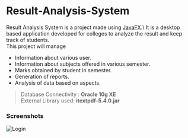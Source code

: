 # Result-Analysis-System
Result Analysis System is a project made using [JavaFX](https://en.wikipedia.org/wiki/JavaFX#:~:text=JavaFX%20is%20a%20software%20platform,included%20for%20the%20foreseeable%20future.).\
It is a desktop based application developed for colleges to analyze the result and keep track of students.\
This project will manage

- Information about various user.
- Information about subjects offered in various semester.
- Marks obtained by student in semester.
- Generation of reports.
- Analysis of data based on aspects.

> Database Connectivity : **Oracle 10g XE**\
> External Library used: **itextpdf-5.4.0.jar**

### Screenshots
![Login](https://github.com/jeet-takodara/Result-Analysis-System/blob/images/Login.jpg?raw=true)
